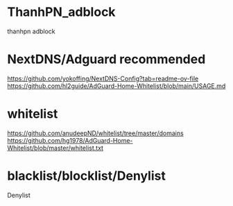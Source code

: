 # ThanhPN_adblock
thanhpn adblock 

# NextDNS/Adguard recommended
https://github.com/yokoffing/NextDNS-Config?tab=readme-ov-file
https://github.com/hl2guide/AdGuard-Home-Whitelist/blob/main/USAGE.md

# whitelist
https://github.com/anudeepND/whitelist/tree/master/domains
https://github.com/hg1978/AdGuard-Home-Whitelist/blob/master/whitelist.txt


# blacklist/blocklist/Denylist 
Denylist 
